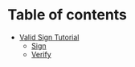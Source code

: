 # Table of contents

* [Valid Sign Tutorial](README.md)
  * [Sign](https://app.gitbook.com/s/PyTaKhWwUGKqrJEcGaW5/#sign)
  * [Verify](https://app.gitbook.com/s/PyTaKhWwUGKqrJEcGaW5/#verify)
